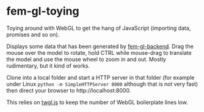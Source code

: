 # fem-gl-toying
Toying around with WebGL to get the hang of JavaScript (importing data, promises and so on).

Displays some data that has been generated by [fem-gl-backend](https://github.com/Klump3n/fem-gl-backend).
Drag the mouse over the model to rotate, hold CTRL while mouse-drag to translate the model and use the mouse wheel to zoom in and out. Mostly rudimentary, but it kind of works.

Clone into a local folder and start a HTTP server in that folder (for example under Linux 
`python -m SimpleHTTPServer 8000` although that is not very fast) then direct your browser
to http://localhost:8000.

This relies on [twgl.js](https://github.com/greggman/twgl.js/) to keep the number 
of WebGL boilerplate lines low.
